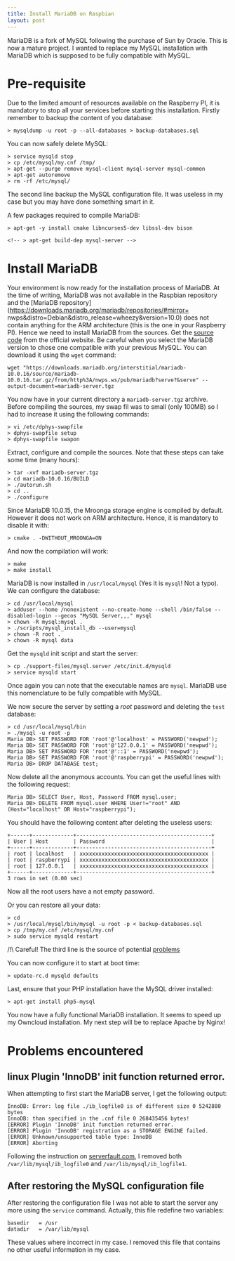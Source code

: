 ```yaml
---
title: Install MariaDB on Raspbian
layout: post
---
```


MariaDB is a fork of MySQL following the purchase of Sun by Oracle. This is now
a mature project. I wanted to replace my MySQL installation with MariaDB which
is supposed to be fully compatible with MySQL.

# Pre-requisite

Due to the limited amount of resources available on the Raspberry PI, it is
mandatory to stop all your services before starting this installation. Firstly
remember to backup the content of you database:

	> mysqldump -u root -p --all-databases > backup-databases.sql

You can now safely delete MySQL:

	> service mysqld stop
	> cp /etc/mysql/my.cnf /tmp/
	> apt-get --purge remove mysql-client mysql-server mysql-common
	> apt-get autoremove
	> rm -rf /etc/mysql/

The second line backup the MySQL configuration file. It was useless in my case
but you may have done something smart in it.

A few packages required to compile MariaDB:

	> apt-get -y install cmake libncurses5-dev libssl-dev bison

	<!-- > apt-get build-dep mysql-server -->

# Install MariaDB

Your environment is now ready for the installation process of MariaDB. At the
time of writing, MariaDB was not available in the Raspbian repository and the
[MariaDB repository](https://downloads.mariadb.org/mariadb/repositories/#mirror=
nwps&distro=Debian&distro_release=wheezy&version=10.0) does not contain anything
for the ARM architecture (this is the one in your  Raspberry PI). Hence we need
to install MariaDB from the sources. Get the  [source
code](https://downloads.mariadb.org/) from the official website. Be careful
when you select the MariaDB version to chose one compatible with your previous
MySQL. You can download it using the `wget` command:

	wget "https://downloads.mariadb.org/interstitial/mariadb-10.0.16/source/mariadb-10.0.16.tar.gz/from/http%3A/nwps.ws/pub/mariadb?serve?&serve" --output-document=mariadb-server.tgz

You now have in your current directory a `mariadb-server.tgz` archive. Before
compiling the sources, my swap fil was to small (only 100MB) so I had to
increase it using the following commands:

	> vi /etc/dphys-swapfile
	> dphys-swapfile setup
	> dphys-swapfile swapon

Extract, configure and compile the sources. Note that these steps can take some
time (many hours):

	> tar -xvf mariadb-server.tgz
	> cd mariadb-10.0.16/BUILD
	> ./autorun.sh
	> cd .. 
	> ./configure

Since MariaDB 10.0.15, the Mroonga storage engine is compiled by default.
However it does not work on ARM architecture. Hence, it is mandatory to disable
it with:

	> cmake . -DWITHOUT_MROONGA=ON

And now the compilation will work:

	> make
	> make install

MariaDB is now installed in `/usr/local/mysql` (Yes it is `mysql`! Not a typo). We
can configure the database:

	> cd /usr/local/mysql
	> adduser --home /nonexistent --no-create-home --shell /bin/false --disabled-login --gecos "MySQL Server,,," mysql
	> chown -R mysql:mysql .
	> ./scripts/mysql_install_db --user=mysql
	> chown -R root .
	> chown -R mysql data

Get the `mysqld` init script and start the server:

	> cp ./support-files/mysql.server /etc/init.d/mysqld
	> service mysqld start

Once again you can note that the executable names are `mysql`. MariaDB use this
nomenclature to be fully compatible with MySQL. 

We now secure the server by setting a *root* password and deleting the `test`
database:

	> cd /usr/local/mysql/bin 
	> ./mysql -u root -p
	Maria DB> SET PASSWORD FOR 'root'@'localhost' = PASSWORD('newpwd');
	Maria DB> SET PASSWORD FOR 'root'@'127.0.0.1' = PASSWORD('newpwd');
	Maria DB> SET PASSWORD FOR 'root'@'::1' = PASSWORD('newpwd');
	Maria DB> SET PASSWORD FOR 'root'@'raspberrypi' = PASSWORD('newpwd');
	Maria DB> DROP DATABASE test;

Now delete all the anonymous accounts. You can get the useful lines with the
following request:

	Maria DB> SELECT User, Host, Password FROM mysql.user;
	Maria DB> DELETE FROM mysql.user WHERE User!="root" AND (Host="localhost" OR Host="raspberrypi");

You should have the following content after deleting the useless users:

	+------+-------------+-------------------------------------------+
	| User | Host        | Password                                  |
	+------+-------------+-------------------------------------------+
	| root | localhost   | xxxxxxxxxxxxxxxxxxxxxxxxxxxxxxxxxxxxxxxxx |
	| root | raspberrypi | xxxxxxxxxxxxxxxxxxxxxxxxxxxxxxxxxxxxxxxxx |
	| root | 127.0.0.1   | xxxxxxxxxxxxxxxxxxxxxxxxxxxxxxxxxxxxxxxxx |
	+------+-------------+-------------------------------------------+
	3 rows in set (0.00 sec)

Now all the root users have a not empty password.

Or you can restore all your data:

	> cd
	> /usr/local/mysql/bin/mysql -u root -p < backup-databases.sql
	> cp /tmp/my.cnf /etc/mysql/my.cnf
	> sudo service mysqld restart

/!\ Careful! The third line is the source of potential [problems](#pb2)

You can now configure it to start at boot time:

	> update-rc.d mysqld defaults

Last, ensure that your PHP installation have the MySQL driver installed:

	> apt-get install php5-mysql

You now have a fully functional MariaDB installation. It seems to speed up my
Owncloud installation. My next step will be to replace Apache by Nginx!

# Problems encountered

## linux Plugin 'InnoDB' init function returned error.

When attempting to first start the MariaDB server, I get the following output:

	InnoDB: Error: log file ./ib_logfile0 is of different size 0 5242880 bytes
	InnoDB: than specified in the .cnf file 0 268435456 bytes!
	[ERROR] Plugin 'InnoDB' init function returned error.
	[ERROR] Plugin 'InnoDB' registration as a STORAGE ENGINE failed.
	[ERROR] Unknown/unsupported table type: InnoDB
	[ERROR] Aborting

Following the instruction on [serverfault.com](http://serverfault.com/questions/104014/innodb-error-log-file-ib-logfile0-is-of-different-size), 
I removed both `/var/lib/mysql/ib_logfile0` and `/var/lib/mysql/ib_logfile1`.

## <a name="pb2"/> After restoring the MySQL configuration file 

After restoring the configuration file I was not able to start the server any
more using the `service` command. Actually, this file redefine two variables:

	basedir   = /usr
	datadir   = /var/lib/mysql

These values where incorrect in my case. I removed this file that contains no
other useful information in my case.
